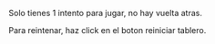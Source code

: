 Solo tienes 1 intento para jugar, no hay vuelta atras.

Para reintenar, haz click en el boton reiniciar tablero.
